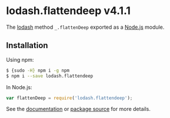 # lodash.flattendeep v4.1.1

The [lodash](https://lodash.com/) method `_.flattenDeep` exported as a [Node.js](https://nodejs.org/) module.

## Installation

Using npm:
```bash
$ {sudo -H} npm i -g npm
$ npm i --save lodash.flattendeep
```

In Node.js:
```js
var flattenDeep = require('lodash.flattendeep');
```

See the [documentation](https://lodash.com/docs#flattenDeep) or [package source](https://github.com/lodash/lodash/blob/4.1.1-npm-packages/lodash.flattendeep) for more details.
